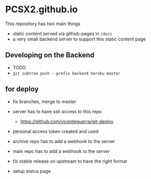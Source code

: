 # PCSX2.github.io

This repository has two main things
- static content served via github-pages in `/docs`
- a very small backend server to support this static content page

## Developing on the Backend

- TODO
- `git subtree push --prefix backend heroku master`


## for deploy
- fix branches, merge to master
- server has to have ssh access to this repo
  - https://github.com/vicenteguerra/git-deploy
- personal access token created and used
- archive repo has to add a webhook to the server
- main repo has to add a webhook to the server

- fix stable release on upstream to have the right format

- setup status page
